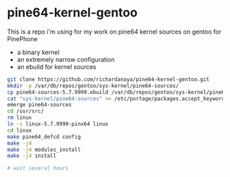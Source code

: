 # pine64-kernel-gentoo

This is a repo i'm using for my work on pine64 kernel sources on gentoo for PinePhone

* a binary kernel
* an extremely narrow configuration
* an ebuild for kernel sources

```bash
git clone https://github.com/richardanaya/pine64-kernel-gentoo.git
mkdir -p /var/db/repos/gentoo/sys-kernel/pine64-sources/
cp pine64-sources-5.7.9999.ebuild /var/db/repos/gentoo/sys-kernel/pine64-sources/
cat "sys-kernel/pine64-sources" >> /etc/portage/packages.accept_keywords
emerge pine64-sources
cd /usr/src/
rm linux
ln -s linux-5.7.9999-pinx64 linux
cd linux
make pine64_defcd config
make -j4
make -j4 modules_install
make -j4 install

# wait several hours
```
